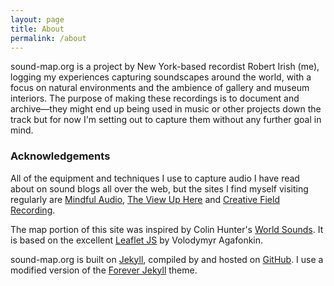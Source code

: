 ```yaml
---
layout: page
title: About
permalink: /about
---
```


sound-map.org is a project by New York-based recordist Robert Irish (me), logging my experiences capturing soundscapes around the world, with a focus on natural environments and the ambience of gallery and museum interiors. The purpose of making these recordings is to document and archive—they might end up being used in music or other projects down the track but for now I'm setting out to capture them without any further goal in mind.

### Acknowledgements

All of the equipment and techniques I use to capture audio I have read about on sound blogs all over the web, but the sites I find myself visiting regularly are [Mindful Audio](https://mindful-audio.com), [The View Up Here](https://tombenedict.wordpress.com/) and [Creative Field Recording](https://www.creativefieldrecording.com/).

The map portion of this site was inspired by Colin Hunter's [World Sounds](https://world-sounds.org). It is based on the excellent [Leaflet JS](https://leafletjs.com/) by Volodymyr Agafonkin.

sound-map.org is built on [Jekyll](https://jekyllrb.com/), compiled by and hosted on [GitHub](https://github.com). I use a modified version of the [Forever Jekyll](https://github.com/forever-jekyll/forever-jekyll) theme.
